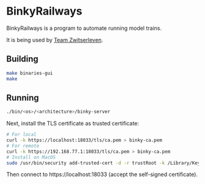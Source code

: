 # BinkyRailways

BinkyRailways is a program to automate running model trains.

It is being used by [Team Zwitserleven](https://www.teamzwitserleven.nl).

## Building

```bash
make binaries-gui
make
```

## Running

```bash
./bin/<os>/<architecture>/binky-server
```

Next, install the TLS certificate as trusted certificate:

```bash
# For local
curl -k https://localhost:18033/tls/ca.pem > binky-ca.pem
# For remote
curl -k https://192.168.77.1:18033/tls/ca.pem > binky-ca.pem
# Install on MacOS
sudo /usr/bin/security add-trusted-cert -d -r trustRoot -k /Library/Keychains/System.keychain binky-ca.pem
```

Then connect to https://localhost:18033
(accept the self-signed certificate).